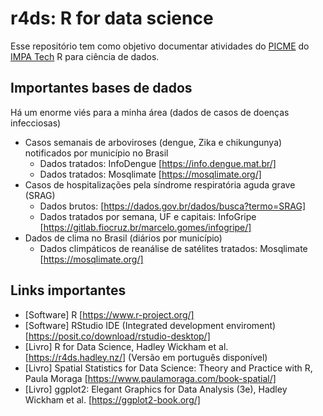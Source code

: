 # r4ds: R for data science

Esse repositório tem como objetivo documentar atividades do [PICME](https://impatech.edu.br/academico/iniciacao-cientifica/) do [IMPA Tech](https://impatech.edu.br/) R para ciência de dados.

## Importantes bases de dados

Há um enorme viés para a minha área (dados de casos de doenças infecciosas)

* Casos semanais de arboviroses (dengue, Zika e chikungunya) notificados por município no Brasil
  * Dados tratados: InfoDengue [https://info.dengue.mat.br/]
  * Dados tratados: Mosqlimate [https://mosqlimate.org/]
* Casos de hospitalizações pela síndrome respiratória aguda grave (SRAG)
  * Dados brutos: [https://dados.gov.br/dados/busca?termo=SRAG]
  * Dados tratados por semana, UF e capitais: InfoGripe [https://gitlab.fiocruz.br/marcelo.gomes/infogripe/]
* Dados de clima no Brasil (diários por município)
  * Dados climpáticos de reanálise de satélites tratados: Mosqlimate [https://mosqlimate.org/]

## Links importantes

* [Software] R [https://www.r-project.org/]
* [Software] RStudio IDE (Integrated development enviroment) [https://posit.co/download/rstudio-desktop/]
* [Livro] R for Data Science, Hadley Wickham et al. [https://r4ds.hadley.nz/] (Versão em português disponível)
* [Livro] Spatial Statistics for Data Science: Theory and Practice with R, Paula Moraga [https://www.paulamoraga.com/book-spatial/]
* [Livro] ggplot2: Elegant Graphics for Data Analysis (3e), Hadley Wickham et al. [https://ggplot2-book.org/]
